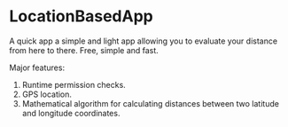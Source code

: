 # LocationBasedApp
A quick app a simple and light app allowing you to evaluate your distance from here to there. Free, simple and fast. 

Major features: 
1. Runtime permission checks.
2. GPS location.
3. Mathematical algorithm for calculating distances between two latitude and longitude coordinates.
